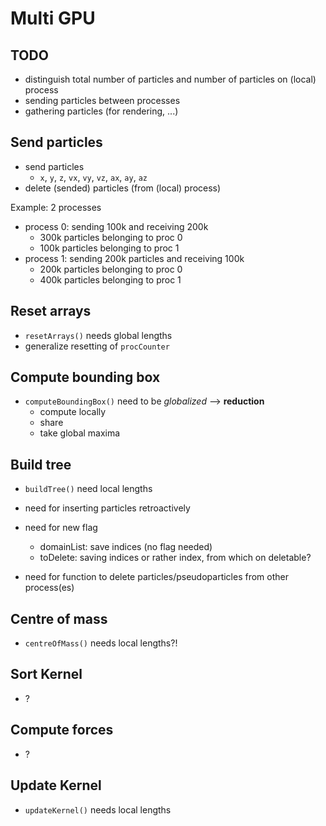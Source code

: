 # Multi GPU

## TODO

* distinguish total number of particles and number of particles on (local) process
* sending particles between processes
* gathering particles (for rendering, ...)

## Send particles

* send particles
	* `x`, `y`, `z`, `vx`, `vy`, `vz`, `ax`, `ay`, `az`
* delete (sended) particles (from (local) process)

Example: 2 processes

* process 0: sending 100k and receiving 200k
	* 300k particles belonging to proc 0
	* 100k particles belonging to proc 1
* process 1: sending 200k particles and receiving 100k
	* 200k particles belonging to proc 0
	* 400k particles belonging to proc 1

 


## Reset arrays

* `resetArrays()` needs global lengths
* generalize resetting of `procCounter`


## Compute bounding box 

* `computeBoundingBox()` need to be *globalized* --> **reduction**
	* compute locally
	* share 
	* take global maxima 	


## Build tree

* `buildTree()` need local lengths

* need for inserting particles retroactively
* need for new flag
	* domainList: save indices (no flag needed)
	* toDelete: saving indices or rather index, from which on deletable? 
* need for function to delete particles/pseudoparticles from other process(es)

## Centre of mass

* `centreOfMass()` needs local lengths?!

## Sort Kernel

* ?

## Compute forces

* ?

## Update Kernel

* `updateKernel()` needs local lengths